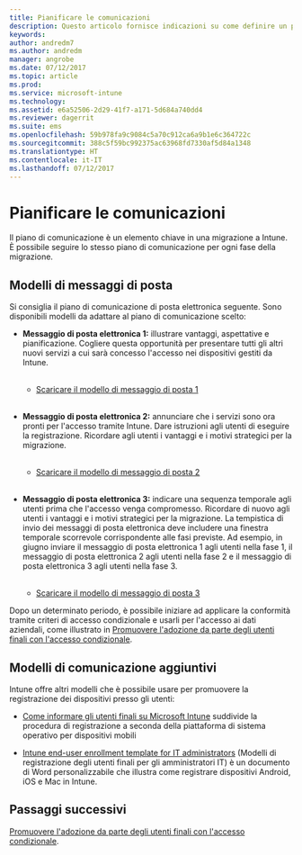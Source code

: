 ```yaml
---
title: Pianificare le comunicazioni
description: Questo articolo fornisce indicazioni su come definire un piano e una strategia per le comunicazioni relative alla migrazione.
keywords: 
author: andredm7
ms.author: andredm
manager: angrobe
ms.date: 07/12/2017
ms.topic: article
ms.prod: 
ms.service: microsoft-intune
ms.technology: 
ms.assetid: e6a52506-2d29-41f7-a171-5d684a740dd4
ms.reviewer: dagerrit
ms.suite: ems
ms.openlocfilehash: 59b978fa9c9084c5a70c912ca6a9b1e6c364722c
ms.sourcegitcommit: 388c5f59bc992375ac63968fd7330af5d84a1348
ms.translationtype: HT
ms.contentlocale: it-IT
ms.lasthandoff: 07/12/2017
---
```

# <a name="plan-communications"></a>Pianificare le comunicazioni

Il piano di comunicazione è un elemento chiave in una migrazione a Intune. È possibile seguire lo stesso piano di comunicazione per ogni fase della migrazione.

## <a name="email-templates"></a>Modelli di messaggi di posta

Si consiglia il piano di comunicazione di posta elettronica seguente. Sono disponibili modelli da adattare al piano di comunicazione scelto:

-   **Messaggio di posta elettronica 1:** illustrare vantaggi, aspettative e pianificazione. Cogliere questa opportunità per presentare tutti gli altri nuovi servizi a cui sarà concesso l'accesso nei dispositivi gestiti da Intune.<br/><br/>


    -   [Scaricare il modello di messaggio di posta 1](https://gallery.technet.microsoft.com/Intune-migration-guide-end-e3209b35)
<br></br>

-   **Messaggio di posta elettronica 2:** annunciare che i servizi sono ora pronti per l'accesso tramite Intune. Dare istruzioni agli utenti di eseguire la registrazione. Ricordare agli utenti i vantaggi e i motivi strategici per la migrazione.<br/><br/>


    -   [Scaricare il modello di messaggio di posta 2](https://gallery.technet.microsoft.com/Intune-migration-guide-end-a9d25eb5)
<br></br>

-   **Messaggio di posta elettronica 3:** indicare una sequenza temporale agli utenti prima che l'accesso venga compromesso. Ricordare di nuovo agli utenti i vantaggi e i motivi strategici per la migrazione. La tempistica di invio dei messaggi di posta elettronica deve includere una finestra temporale scorrevole corrispondente alle fasi previste. Ad esempio, in giugno inviare il messaggio di posta elettronica 1 agli utenti nella fase 1, il messaggio di posta elettronica 2 agli utenti nella fase 2 e il messaggio di posta elettronica 3 agli utenti nella fase 3.<br/><br/>

    -   [Scaricare il modello di messaggio di posta 3](https://gallery.technet.microsoft.com/Intune-migration-guide-end-831521b5)

Dopo un determinato periodo, è possibile iniziare ad applicare la conformità tramite criteri di accesso condizionale e usarli per l'accesso ai dati aziendali, come illustrato in [Promuovere l'adozione da parte degli utenti finali con l'accesso condizionale](migration-guide-drive-adoption.md).

## <a name="additional-communication-templates"></a>Modelli di comunicazione aggiuntivi

Intune offre altri modelli che è possibile usare per promuovere la registrazione dei dispositivi presso gli utenti:

-   [Come informare gli utenti finali su Microsoft Intune](end-user-educate.md) suddivide la procedura di registrazione a seconda della piattaforma di sistema operativo per dispositivi mobili

-   [Intune end-user enrollment template for IT administrators](https://gallery.technet.microsoft.com/End-user-Intune-enrollment-55dfd64a) (Modelli di registrazione degli utenti finali per gli amministratori IT) è un documento di Word personalizzabile che illustra come registrare dispositivi Android, iOS e Mac in Intune.

## <a name="next-steps"></a>Passaggi successivi

[Promuovere l'adozione da parte degli utenti finali con l'accesso condizionale](migration-guide-drive-adoption.md).

